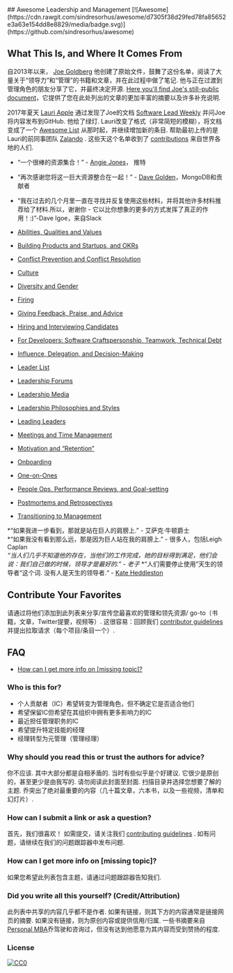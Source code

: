 <div class="github-widget" data-repo="LappleApple/awesome-leading-and-managing"></div>
## Awesome Leadership and Management [![Awesome](https://cdn.rawgit.com/sindresorhus/awesome/d7305f38d29fed78fa85652e3a63e154dd8e8829/media/badge.svg)](https://github.com/sindresorhus/awesome)

## What This Is, and Where It Comes From
自2013年以来， [Joe Goldberg](https://twitter.com/tenaciousjoe) 他创建了原始文件，鼓舞了这份名单，阅读了大量关于“领导力”和“管理”的书籍和文章，并在此过程中做了笔记.  他与正在过渡到管理角色的朋友分享了它，并最终决定开源. [Here you'll find Joe's still-public document](https://docs.google.com/document/d/1R1O0OEsQpZcBcLheRlomDrmR2tyEpdRNFnjbLALmbH4/edit#heading=h.loq53mbwc6ut)，它提供了您在此处列出的文章的更加丰富的摘要以及许多补充说明.

2017年夏天 [Lauri Apple](https://twitter.com/lauri_apple) 通过发现了Joe的文档 [Software Lead Weekly](http://softwareleadweekly.com/)  并问Joe将内容发布到GitHub.  他给了绿灯.  Lauri改变了格式（非常简短的模糊），将文档变成了一个 [Awesome List](https://github.com/sindresorhus/awesome) 从那时起，并继续增加新的条目.  帮助最初上传的是Lauri的前同事团队 [Zalando](https://jobs.zalando.com/tech/) .  这些天这个名单收到了 [contributions](https://github.com/LappleApple/awesome-leading-and-managing/blob/master/CONTRIBUTING.md) 来自世界各地的人们.

  - “一个很棒的资源集合！”   - [Angie Jones](https://twitter.com/techgirl1908/status/888771075294642178)， 推特
- “再次感谢您将这一巨大资源整合在一起！” - [Dave Golden](https://twitter.com/xdg)，MongoDB和贡献者
- “我在过去的几个月里一直在寻找并反复使用这些材料，并将其他许多材料推荐给了材料.所以，谢谢你 - 它以比你想象的更多的方式发挥了真正的作用！:)”-Dave Igoe，来自Slack

- [Abilities, Qualities and Values](https://github.com/LappleApple/awesome-leading-and-managing/blob/master/Abilities-Qualities-Values.md)
- [Building Products and Startups, and OKRs](https://github.com/LappleApple/awesome-leading-and-managing/blob/master/Building-Products-and-Startups-OKRs.md)
- [Conflict Prevention and Conflict Resolution](https://github.com/LappleApple/awesome-leading-and-managing/blob/master/Conflict-Prevention-Resolution.md)
- [Culture](https://github.com/LappleApple/awesome-leading-and-managing/blob/master/Culture.md)
- [Diversity and Gender](https://github.com/LappleApple/awesome-leading-and-managing/blob/master/Diversity-and-Gender.md)
- [Firing](https://github.com/LappleApple/awesome-leading-and-managing/blob/master/Firing.md)
- [Giving Feedback, Praise, and Advice](https://github.com/LappleApple/awesome-leading-and-managing/blob/master/Giving-Feedback-Praise-and-Advice.md)
- [Hiring and Interviewing Candidates](https://github.com/LappleApple/awesome-leading-and-managing/blob/master/Hiring-and-Interviewing.md)
- [For Developers: Software Craftspersonship, Teamwork, Technical Debt](https://github.com/LappleApple/awesome-leading-and-managing/blob/master/For-Developers-Teamwork-TechDebt.md)
- [Influence, Delegation, and Decision-Making](https://github.com/LappleApple/awesome-leading-and-managing/blob/master/Influence-Delegation-and-Decision-Making.md)
- [Leader List](https://github.com/LappleApple/awesome-leading-and-managing/blob/master/Leader-List.md)
- [Leadership Forums](https://github.com/LappleApple/awesome-leading-and-managing/blob/master/Leadership-Forums.md)
- [Leadership Media](https://github.com/LappleApple/awesome-leading-and-managing/blob/master/Leadership-Media.md)
- [Leadership Philosophies and Styles](https://github.com/LappleApple/awesome-leading-and-managing/blob/master/Leadership-Philosophies-and-Styles.md)
- [Leading Leaders](https://github.com/LappleApple/awesome-leading-and-managing/blob/master/Leading-Leaders.md)
- [Meetings and Time Management](https://github.com/LappleApple/awesome-leading-and-managing/blob/master/Meetings-and-Time-Management.md)
- [Motivation and “Retention”](https://github.com/LappleApple/awesome-leading-and-managing/blob/master//Motivation-Retention.md)
- [Onboarding](https://github.com/LappleApple/awesome-leading-and-managing/blob/master/Onboarding.md)
- [One-on-Ones](https://github.com/LappleApple/awesome-leading-and-managing/blob/master/One-on-Ones.md)
- [People Ops, Performance Reviews, and Goal-setting](https://github.com/LappleApple/awesome-leading-and-managing/blob/master/People-Ops-Perf-Reviews-and-Goal-setting.md)
- [Postmortems and Retrospectives](https://github.com/LappleApple/awesome-leading-and-managing/blob/master/Postmortems-Retrospectives.md)
- [Transitioning to Management](https://github.com/LappleApple/awesome-leading-and-managing/blob/master/Transitioning%20to%20Management.md)

 *“如果我进一步看到，那就是站在巨人的肩膀上.”   - 艾萨克·牛顿爵士 <br>
 *“如果我没有看到那么远，那是因为巨人站在我的肩膀上.”   - 很多人，包括Leigh Caplan <br>
 *“当人们几乎不知道他的存在，当他们的工作完成，她的目标得到满足，他们会说：我们自己做的时候，领导才是最好的.”   - 老子*
 *“人们需要停止使用”天生的领导者“这个词.  没有人是天生的领导者.“   -  [Kate Heddleston](https://twitter.com/heddle317)

## Contribute Your Favorites
 请通过将他们添加到此列表来分享/宣传您最喜欢的管理和领先资源/ go-to（书籍，文章，Twitter提要，视频等）.  这很容易：回顾我们 [contributor guidelines](https://github.com/LappleApple/awesome-leading-and-managing/blob/master/CONTRIBUTING.md) 并提出拉取请求（每个项目/条目一个）. 

## FAQ
- [How can I get more info on [missing topic]?](#how-can-i-get-more-info-on-missing-topic)

### Who is this for?
- 个人贡献者（IC）希望转变为管理角色，但不确定它是否适合他们
- 希望保留IC但希望在其组织中拥有更多影响力的IC
- 最近担任管理职务的IC
- 希望提升特定技能的经理
- 经理转型为元管理（管理经理）

### Why should you read this or trust the authors for advice?
 你不应该.  其中大部分都是自相矛盾的.  当时有些似乎是个好建议.  它很少是原创的，甚至更少是由我写的.  请勿阅读此封面至封面.  扫描目录并选择您想要了解的主题.  乔突出了绝对最重要的内容（几十篇文章，六本书，以及一些视频，清单和幻灯片）.

### How can I submit a link or ask a question?
 首先，我们很喜欢！  如需提交，请关注我们 [contributing guidelines](https://github.com/LappleApple/awesome-leading-and-managing/blob/master/CONTRIBUTING.md) .  如有问题，请继续在我们的问题跟踪器中发布问题. 

### How can I get more info on [missing topic]?
如果您希望此列表包含主题，请通过问题跟踪器告知我们.

### Did you write all this yourself? (Credit/Attribution)
 此列表中共享的内容几乎都不是作者.  如果有链接，则其下方的内容通常是链接网页的摘要.  如果没有链接，则为原创内容或提供信用/归属.  一些书摘要来自 [Personal MBA](https://personalmba.com/)乔驾驶和咨询过，但没有达到他愿意为其内容而受到赞扬的程度.

### License

[![CC0](http://mirrors.creativecommons.org/presskit/buttons/88x31/svg/cc-zero.svg)](https://creativecommons.org/publicdomain/zero/1.0/)
